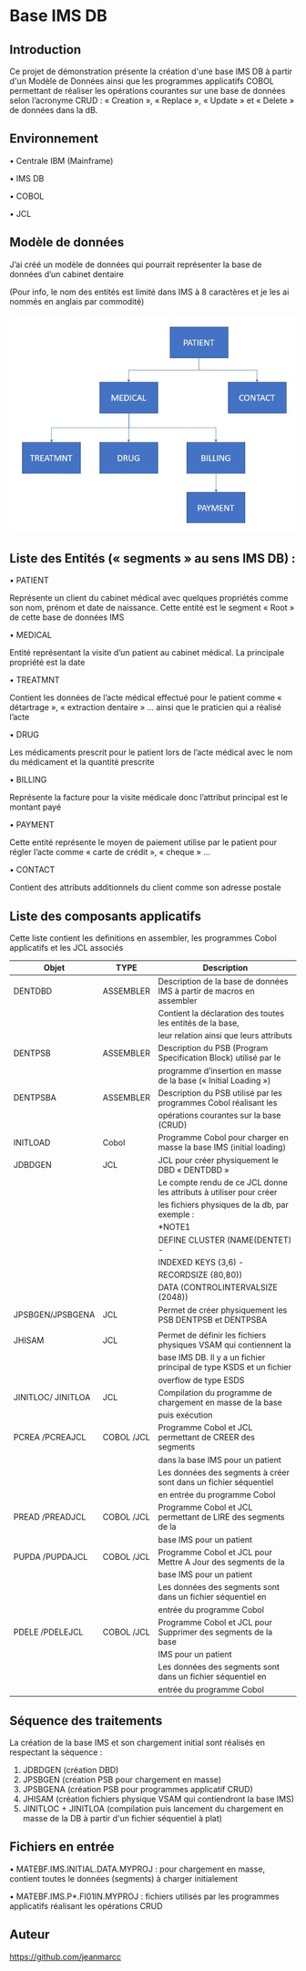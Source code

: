 # Base IMS DB


## Introduction
Ce projet de démonstration présente la création d'une base IMS DB à partir d'un Modèle de Données ainsi que les programmes applicatifs COBOL permettant de réaliser les opérations courantes sur une base de données selon l’acronyme CRUD : « Creation », « Replace », « Update » et « Delete » de données dans la dB.

## Environnement 
•	Centrale IBM (Mainframe)

•	IMS DB

•	COBOL

•	JCL
## Modèle de données
J’ai créé un modèle de données qui pourrait représenter la base de données d’un cabinet dentaire

(Pour info, le nom des entités est limité dans IMS à 8 caractères et je les ai nommés en anglais par commodité)

![](https://github.com/jeanmarcc/Base_IMS_DB/blob/90e19389f8b684ba5ce6cf963e128831054b80fa/DataModel.jpg)

## Liste des Entités (« segments » au sens IMS DB) :

•	PATIENT

Représente un client du cabinet médical avec quelques propriétés comme son nom, prénom et date de naissance.
Cette entité est le segment « Root » de cette base de données IMS  

•	MEDICAL 

Entité représentant la visite d’un patient au cabinet médical. La principale propriété est la date  

•	TREATMNT

Contient les données de l’acte médical effectué pour le patient comme « détartrage », « extraction dentaire » …  ainsi que le praticien qui a réalisé l’acte

•	DRUG

Les médicaments prescrit pour le patient lors de l’acte médical avec le nom du médicament et la quantité prescrite

•	BILLING

Représente la facture pour la visite médicale donc l’attribut principal est le montant payé

•	PAYMENT

Cette entité représente le moyen de paiement utilise par le patient pour régler l’acte comme « carte de crédit », « cheque » …

•	CONTACT

Contient des attributs additionnels du client comme son adresse postale

## Liste des composants applicatifs  
    
Cette liste contient les definitions en assembler, les programmes Cobol applicatifs et les JCL associés    
    
| Objet 	| TYPE 		| Description 								 |
| ------------- | ------------- | ---------------------------------------------------------------------- |
| DENTDBD 	    | ASSEMBLER 	  | Description de la base de données IMS à partir de macros en assembler  | 
|               |               | Contient la déclaration des toutes les entités de la base,             |
|               |               | leur relation ainsi que leurs attributs                                |
| DENTPSB       | ASSEMBLER     | Description du PSB (Program Specification Block) utilisé par le        |
|               |               | programme d’insertion en masse de la base (« Initial Loading »)        |
| DENTPSBA      | ASSEMBLER     | Description du PSB utilisé par les programmes Cobol réalisant les      |
|               |               | opérations courantes sur la base (CRUD)                                |
| INITLOAD      | Cobol     	  | Programme Cobol pour charger en masse la base IMS (initial loading)  |
| JDBDGEN       | JCL     	    | JCL pour créer physiquement le DBD « DENTDBD »                         |
|         	    |       	      | Le compte rendu de ce JCL donne les attributs à utiliser pour créer  |
|         	    |       	      | les fichiers physiques de la db, par exemple :                       |
|         	    |       	      |                   *NOTE1              				                 |
|         	    |       	      |DEFINE CLUSTER (NAME(DENTET) -           				             |
|         	    |       	      |INDEXED KEYS (3,6) -              					                 |
|         	    |       	      |       RECORDSIZE (80,80)) 						                     |
|         	    |       	      |       DATA (CONTROLINTERVALSIZE (2048))                              |
| JPSBGEN/JPSBGENA        	|JCL      	|Permet de créer physiquement les PSB DENTPSB et DENTPSBA               |
|         	|       	|                                                                       |
| JHISAM        	|JCL       	|Permet de définir les fichiers physiques VSAM qui contiennent la       |
|         	        |       	|base IMS DB. Il y a un fichier principal de type KSDS et un fichier    |
|         	        |       	|overflow de type ESDS                                                      |
|JINITLOC/ JINITLOA         	|JCL        |Compilation du programme de chargement en masse de la base             |
|         	|       	|puis exécution                                                         |
|PCREA /PCREAJCL    |COBOL /JCL |Programme Cobol et JCL permettant de CREER des segments                |
|            	    |        	|dans la base IMS pour un patient                                        |
|             	    |         	|Les données des segments à créer sont dans un fichier séquentiel       |
|             	    |         	|en entrée du programme Cobol                                           |
|PREAD /PREADJCL    |COBOL /JCL | Programme Cobol et JCL permettant de LIRE des segments de la  |
|                	|         	| base IMS pour un patient                                      |
|PUPDA /PUPDAJCL    |COBOL /JCL | Programme Cobol et JCL pour Mettre A Jour des segments de la  |
|                	|          	| base IMS pour un patient                                      |
|                 	|          	|Les données des segments sont dans un fichier séquentiel en    |
|                 	|          	|entrée du programme Cobol                                        |
|PDELE /PDELEJCL    |COBOL /JCL | Programme Cobol et JCL pour Supprimer des segments de la base   |
|                	|         	| IMS pour un patient                                               |
|                 	|          	|Les données des segments sont dans un fichier séquentiel en        |
|                 	|          	|entrée du programme Cobol                                          |



## Séquence des traitements 
La création de la base IMS et son chargement initial sont réalisés en respectant la séquence :
1.	JDBDGEN (création DBD)
2.	JPSBGEN (création PSB pour chargement en masse)
3.	JPSBGENA (création PSB pour programmes applicatif CRUD)
4.	JHISAM (création fichiers physique VSAM qui contiendront la base IMS)
5.	JINITLOC + JINITLOA (compilation puis lancement du chargement en masse de la DB à partir d'un fichier séquentiel à plat)

## Fichiers en entrée
•	MATEBF.IMS.INITIAL.DATA.MYPROJ : pour chargement en masse, contient toutes le données (segments) à charger initialement

•	MATEBF.IMS.P*.FI01IN.MYPROJ : fichiers utilisés par les programmes applicatifs réalisant les opérations CRUD

## Auteur
https://github.com/jeanmarcc
